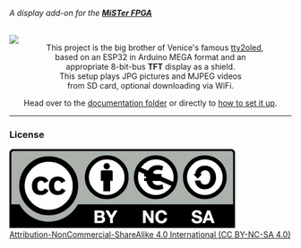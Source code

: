 *A display add-on for the **[MiSTer FPGA]***

<br>
<img src = pictures/oled_tft.gif align = left>

<div align = right>
<div align = center>

This project is the big brother of Venice's famous [tty2oled](https://github.com/venice1200/MiSTer_tty2oled/), <br>
based on an ESP32 in Arduino MEGA format and an <br>
appropriate 8-bit-bus **TFT** display as a shield. <br>
This setup plays JPG pictures and MJPEG videos <br>
from SD card, optional downloading via WiFi.

Head over to the [documentation folder](https://github.com/ojaksch/MiSTer_tty2tft/tree/main/doc) or directly to [how to set it up](https://github.com/ojaksch/MiSTer_tty2tft/tree/main/doc/Setup.md).
</div>
</div>

---

### License

![CC BY-NC-SA 4.0](pictures/by-nc-sa.eu.png)  
[Attribution-NonCommercial-ShareAlike 4.0 International (CC BY-NC-SA 4.0)](https://creativecommons.org/licenses/by-nc-sa/4.0/)

<!----------------------------------------------------------------------------->

[MiSTer FPGA]: https://github.com/MiSTer-devel

